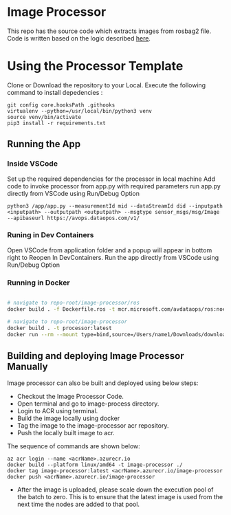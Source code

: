 # Image Processor

This repo has the source code which extracts images from rosbag2 file. Code is written based on the logic described [here]("https://ternaris.gitlab.io/rosbags/").

# Using the Processor Template

Clone or Download the repository to your Local.
Execute the following command to install depedencies :

```
git config core.hooksPath .githooks
virtualenv --python=/usr/local/bin/python3 venv 
source venv/bin/activate 
pip3 install -r requirements.txt
```

## Running the App

### Inside VSCode

Set up the required dependencies for the processor in local machine
Add code to invoke processor from app.py with required parameters
run app.py directly from VSCode using Run/Debug Option

```
python3 /app/app.py --measurementId mid --dataStreamId did --inputpath <inputpath> --outputpath <outputpath> --msgtype sensor_msgs/msg/Image --apibaseurl https://avops.dataopos.com/v1/
```

### Runing in Dev Containers

Open VSCode from application folder and a popup will appear in bottom right to Reopen In DevContainers.
Run the app directly from VSCode using Run/Debug Option


### Running in Docker

```bash

# navigate to repo-root/image-processor/ros
docker build . -f Dockerfile.ros -t mcr.microsoft.com/avdataops/ros:noetic

# navigate to repo-root/image-processor
docker build . -t processor:latest
docker run --rm --mount type=bind,source=/Users/name1/Downloads/download1,target=/raw --mount type=bind,source=/Users/name1/Downloads/output,target=/extracted processor:latest bash -c "source /opt/ros/noetic/setup.bash&&python3 /code/app.py --measurementId mid --dataStreamId did --inputpath <inputpath> --outputpath <outputpath> --msgtype sensor_msgs/msg/Image --apibaseurl https://avops.dataopos.com/v1"
```
## Building and deploying Image Processor Manually

Image processor can also be built and deployed using below steps:

* Checkout the Image Processor Code.
* Open terminal and go to image-process directory.
* Login to ACR using terminal. 
* Build the image locally using docker
* Tag the image to the image-processor acr repository.
* Push the locally built image to acr.

The sequence of commands are shown below:

```
az acr login --name <acrName>.azurecr.io
docker build --platform linux/amd64 -t image-processor ./
docker tag image-processor:latest <acrName>.azurecr.io/image-processor
docker push <acrName>.azurecr.io/image-processor
```
* After the image is uploaded, please scale down the execution pool of the batch to zero. This is to ensure that the latest image is used from the next time the nodes are added to that pool.
